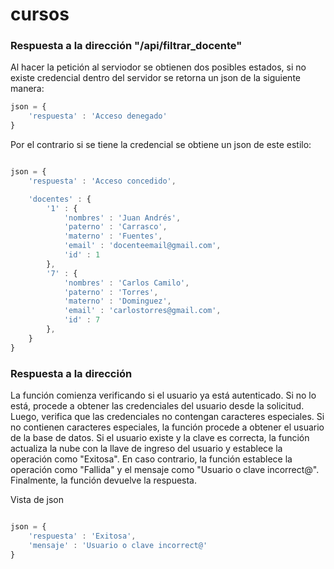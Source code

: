 # cursos




### Respuesta a la dirección "/api/filtrar_docente"

Al hacer la petición al serviodor se obtienen dos posibles estados, si no existe credencial dentro del servidor se retorna un json de la siguiente manera:

```js
json = {
    'respuesta' : 'Acceso denegado'
}
```
Por el contrario si se tiene la credencial se obtiene un json de este estilo:

```js

json = {
    'respuesta' : 'Acceso concedido',

    'docentes' : {
        '1' : {
            'nombres' : 'Juan Andrés',
            'paterno' : 'Carrasco',
            'materno' : 'Fuentes',
            'email' : 'docenteemail@gmail.com',
            'id' : 1
        },
        '7' : {
            'nombres' : 'Carlos Camilo',
            'paterno' : 'Torres',
            'materno' : 'Dominguez',
            'email' : 'carlostorres@gmail.com',
            'id' : 7
        },
    }
}

```

### Respuesta a la dirección 

La función comienza verificando si el usuario ya está autenticado. Si no lo está, procede a obtener las credenciales del usuario desde la solicitud. Luego, verifica que las credenciales no contengan caracteres especiales. Si no contienen caracteres especiales, la función procede a obtener el usuario de la base de datos. Si el usuario existe y la clave es correcta, la función actualiza la nube con la llave de ingreso del usuario y establece la operación como "Exitosa". En caso contrario, la función establece la operación como "Fallida" y el mensaje como "Usuario o clave incorrect@". Finalmente, la función devuelve la respuesta.


Vista de json

```js

json = {
    'respuesta' : 'Exitosa',
    'mensaje' : 'Usuario o clave incorrect@'
}
```